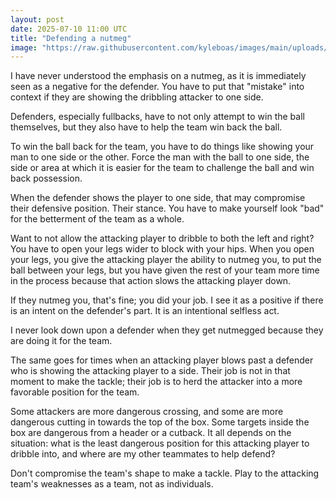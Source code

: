 ```yaml
---
layout: post
date: 2025-07-10 11:00 UTC
title: "Defending a nutmeg"
image: "https://raw.githubusercontent.com/kyleboas/images/main/uploads/2025/07/09/Image-09Jul2025_22:06:12.png"
---
```


I have never understood the emphasis on a nutmeg, as it is immediately seen as a negative for the defender. You have to put that "mistake" into context if they are showing the dribbling attacker to one side.

<!---more--->

Defenders, especially fullbacks, have to not only attempt to win the ball themselves, but they also have to help the team win back the ball.

To win the ball back for the team, you have to do things like showing your man to one side or the other. Force the man with the ball to one side, the side or area at which it is easier for the team to challenge the ball and win back possession.

When the defender shows the player to one side, that may compromise their defensive position. Their stance. You have to make yourself look "bad" for the betterment of the team as a whole.

Want to not allow the attacking player to dribble to both the left and right? You have to open your legs wider to block with your hips. When you open your legs, you give the attacking player the ability to nutmeg you, to put the ball between your legs, but you have given the rest of your team more time in the process because that action slows the attacking player down.

If they nutmeg you, that's fine; you did your job. I see it as a positive if there is an intent on the defender's part. It is an intentional selfless act. 

I never look down upon a defender when they get nutmegged because they are doing it for the team. 

The same goes for times when an attacking player blows past a defender who is showing the attacking player to a side. Their job is not in that moment to make the tackle; their job is to herd the attacker into a more favorable position for the team.

Some attackers are more dangerous crossing, and some are more dangerous cutting in towards the top of the box. Some targets inside the box are dangerous from a header or a cutback. It all depends on the situation: what is the least dangerous position for this attacking player to dribble into, and where are my other teammates to help defend? 

Don't compromise the team's shape to make a tackle. Play to the attacking team's weaknesses as a team, not as individuals. 